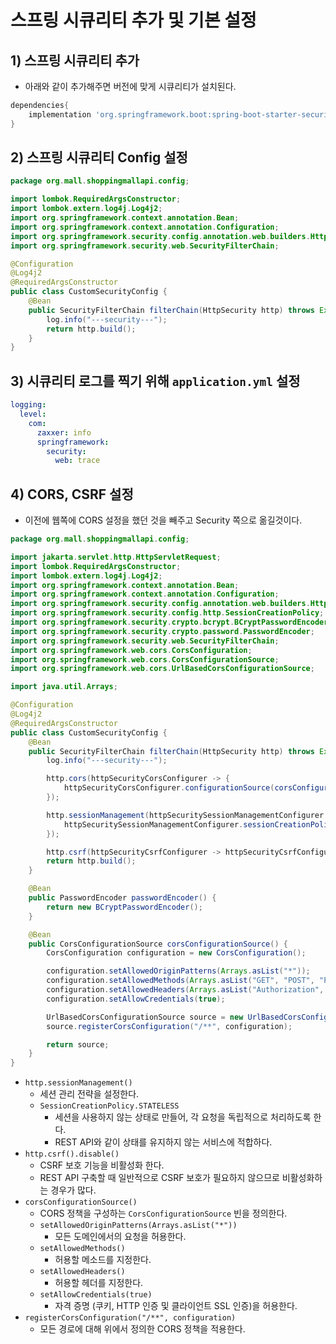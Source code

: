 # 스프링 시큐리티 추가 및 기본 설정
## 1) 스프링 시큐리티 추가
- 아래와 같이 추가해주면 버전에 맞게 시큐리티가 설치된다.
```groovy
dependencies{
	implementation 'org.springframework.boot:spring-boot-starter-security'
}
```

## 2) 스프링 시큐리티 Config 설정
```java
package org.mall.shoppingmallapi.config;

import lombok.RequiredArgsConstructor;
import lombok.extern.log4j.Log4j2;
import org.springframework.context.annotation.Bean;
import org.springframework.context.annotation.Configuration;
import org.springframework.security.config.annotation.web.builders.HttpSecurity;
import org.springframework.security.web.SecurityFilterChain;

@Configuration
@Log4j2
@RequiredArgsConstructor
public class CustomSecurityConfig {
    @Bean
    public SecurityFilterChain filterChain(HttpSecurity http) throws Exception {
        log.info("---security---");
        return http.build();
    }
}
```

## 3) 시큐리티 로그를 찍기 위해 `application.yml` 설정
```yml
logging:  
  level:  
    com:  
      zaxxer: info  
      springframework:  
        security:  
          web: trace
```

## 4) CORS, CSRF 설정
- 이전에 웹쪽에 CORS 설정을 했던 것을 빼주고 Security 쪽으로 옮길것이다.
```java
package org.mall.shoppingmallapi.config;

import jakarta.servlet.http.HttpServletRequest;
import lombok.RequiredArgsConstructor;
import lombok.extern.log4j.Log4j2;
import org.springframework.context.annotation.Bean;
import org.springframework.context.annotation.Configuration;
import org.springframework.security.config.annotation.web.builders.HttpSecurity;
import org.springframework.security.config.http.SessionCreationPolicy;
import org.springframework.security.crypto.bcrypt.BCryptPasswordEncoder;
import org.springframework.security.crypto.password.PasswordEncoder;
import org.springframework.security.web.SecurityFilterChain;
import org.springframework.web.cors.CorsConfiguration;
import org.springframework.web.cors.CorsConfigurationSource;
import org.springframework.web.cors.UrlBasedCorsConfigurationSource;

import java.util.Arrays;

@Configuration
@Log4j2
@RequiredArgsConstructor
public class CustomSecurityConfig {
    @Bean
    public SecurityFilterChain filterChain(HttpSecurity http) throws Exception {
        log.info("---security---");

        http.cors(httpSecurityCorsConfigurer -> {
            httpSecurityCorsConfigurer.configurationSource(corsConfigurationSource());
        });

        http.sessionManagement(httpSecuritySessionManagementConfigurer -> {
            httpSecuritySessionManagementConfigurer.sessionCreationPolicy(SessionCreationPolicy.STATELESS);
        });

        http.csrf(httpSecurityCsrfConfigurer -> httpSecurityCsrfConfigurer.disable());
        return http.build();
    }

    @Bean
    public PasswordEncoder passwordEncoder() {
        return new BCryptPasswordEncoder();
    }

    @Bean
    public CorsConfigurationSource corsConfigurationSource() {
        CorsConfiguration configuration = new CorsConfiguration();

        configuration.setAllowedOriginPatterns(Arrays.asList("*"));
        configuration.setAllowedMethods(Arrays.asList("GET", "POST", "PUT", "DELETE", "HEAD", "OPTIONS"));
        configuration.setAllowedHeaders(Arrays.asList("Authorization", "Cache-Control", "Content-Type"));
        configuration.setAllowCredentials(true);

        UrlBasedCorsConfigurationSource source = new UrlBasedCorsConfigurationSource();
        source.registerCorsConfiguration("/**", configuration);

        return source;
    }
}
```
- `http.sessionManagement()`
	- 세션 관리 전략을 설정한다.
	- `SessionCreationPolicy.STATELESS`
		- 세션을 사용하지 않는 상태로 만들어, 각 요청을 독립적으로 처리하도록 한다.
		- REST API와 같이 상태를 유지하지 않는 서비스에 적합하다.
- `http.csrf().disable()`
	- CSRF 보호 기능을 비활성화 한다.
	- REST API 구축할 때 일반적으로 CSRF 보호가 필요하지 않으므로 비활성화하는 경우가 많다.
- `corsConfigurationSource()`
	- CORS 정책을 구성하는 `CorsConfigurationSource` 빈을 정의한다.
	- `setAllowedOriginPatterns(Arrays.asList("*"))`
		- 모든 도메인에서의 요청을 허용한다.
	- `setAllowedMethods()`
		- 허용할 메소드를 지정한다.
	- `setAllowedHeaders()`
		- 허용할 헤더를 지정한다.
	- `setAllowCredentials(true)`
		- 자격 증명 (쿠키, HTTP 인증 및 클라이언트 SSL 인증)을 허용한다.
- `registerCorsConfiguration("/**", configuration)`
	- 모든 경로에 대해 위에서 정의한 CORS 정책을 적용한다.